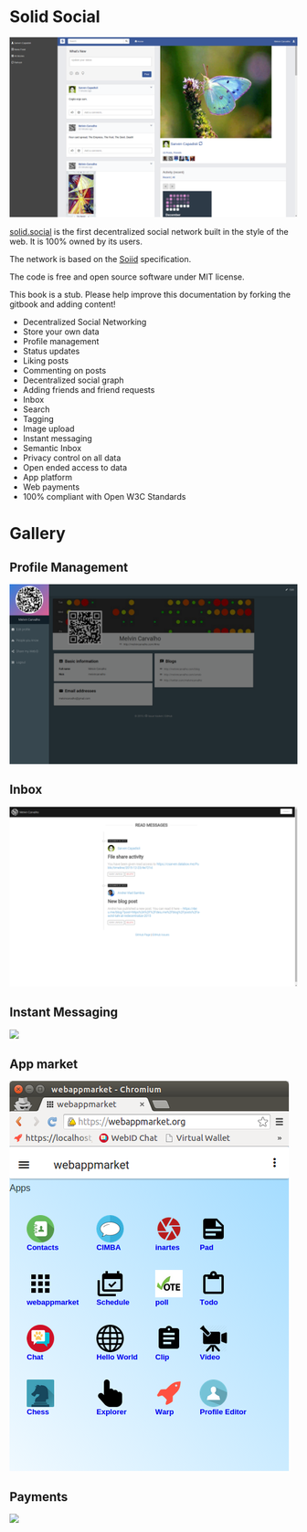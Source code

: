 Solid Social
=======

![](timeline12.png)

[solid.social](https://solid.social/) is the first decentralized social network built in the style of the web.  It is 100% owned by its users.

The network is based on the [Soiid](https://github.com/solid/solid-spec/) specification.

The code is free and open source software under MIT license.

This book is a stub.  Please help improve this documentation by forking the gitbook and adding content!

* Decentralized Social Networking
* Store your own data
* Profile management
* Status updates
* Liking posts
* Commenting on posts
* Decentralized social graph
* Adding friends and friend requests
* Inbox
* Search
* Tagging
* Image upload
* Instant messaging
* Semantic Inbox
* Privacy control on all data
* Open ended access to data
* App platform
* Web payments
* 100% compliant with Open W3C Standards


# Gallery

## Profile Management

![](profile.png)

## Inbox

![](inbox2.png)

## Instant Messaging

![](http://webid.im/paper/paper.png)

## App market

![](webappmarket.png)

## Payments

![](http://virtualwallet.org/paper/paper.png)
